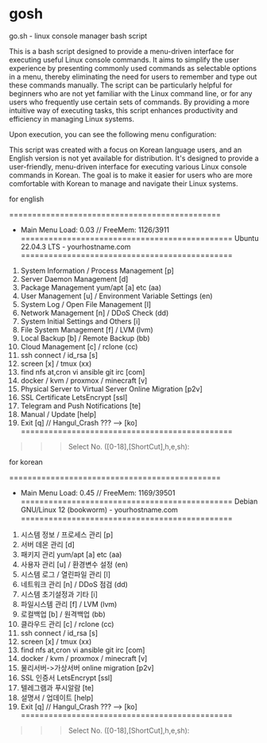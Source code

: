 # gosh
go.sh - linux console manager bash script 

This is a bash script designed to provide a menu-driven interface for executing useful Linux console commands. It aims to simplify the user experience by presenting commonly used commands as selectable options in a menu, thereby eliminating the need for users to remember and type out these commands manually. 
The script can be particularly helpful for beginners who are not yet familiar with the Linux command line, or for any users who frequently use certain sets of commands. By providing a more intuitive way of executing tasks, this script enhances productivity and efficiency in managing Linux systems.

Upon execution, you can see the following menu configuration:

This script was created with a focus on Korean language users, and an English version is not yet available for distribution. It's designed to provide a user-friendly, menu-driven interface for executing various Linux console commands in Korean. The goal is to make it easier for users who are more comfortable with Korean to manage and navigate their Linux systems.


for english

==============================================
*  Main Menu  Load:  0.03  // FreeMem: 1126/3911
==============================================
Ubuntu 22.04.3 LTS - yourhostname.com
==============================================
1.  System Information / Process Management [p]
2.  Server Daemon Management [d]
3.  Package Management yum/apt [a] etc (aa)
4.  User Management [u] / Environment Variable Settings (en)
5.  System Log / Open File Management [l]
6.  Network Management [n] / DDoS Check (dd)
7.  System Initial Settings and Others [i]
8.  File System Management [f] / LVM (lvm)
9.  Local Backup [b] / Remote Backup (bb)
10. Cloud Management [c] / rclone (cc)
11. ssh connect / id_rsa [s]
12. screen [x] / tmux (xx)
13. find nfs at,cron vi ansible git irc [com]
14. docker / kvm / proxmox / minecraft [v]
15. Physical Server to Virtual Server Online Migration [p2v]
16. SSL Certificate LetsEncrypt [ssl]
17. Telegram and Push Notifications [te]
18. Manual / Update [help]
0.  Exit [q] // Hangul_Crash ??? --> [ko]
==============================================
>>> Select No. ([0-18],[ShortCut],h,e,sh):


for korean

==============================================
*  Main Menu  Load:  0.45  // FreeMem: 1169/39501
==============================================
Debian GNU/Linux 12 (bookworm) - yourhostname.com
==============================================
1.  시스템 정보 / 프로세스 관리 [p]
2.  서버 데몬 관리 [d]
3.  패키지 관리 yum/apt [a] etc (aa)
4.  사용자 관리 [u] / 환경변수 설정 (en)
5.  시스템 로그 / 열린파일 관리 [l]
6.  네트워크 관리 [n] / DDoS 점검 (dd)
7.  시스템 초기설정과 기타 [i]
8.  파일시스템 관리 [f] / LVM (lvm)
9.  로컬백업 [b] / 원격백업 (bb)
10. 클라우드 관리 [c] / rclone (cc)
11. ssh connect / id_rsa [s]
12. screen [x] / tmux (xx)
13. find nfs at,cron vi ansible git irc [com]
14. docker / kvm / proxmox / minecraft [v]
15. 물리서버->가상서버 online migration [p2v]
16. SSL 인증서 LetsEncrypt [ssl]
17. 텔레그램과 푸시알람 [te]
18. 설명서 / 업데이트 [help]
0.  Exit [q] // Hangul_Crash ??? --> [ko]
==============================================
>>> Select No. ([0-18],[ShortCut],h,e,sh):
